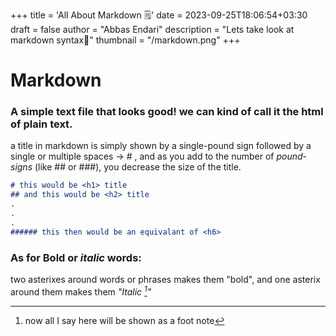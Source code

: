 +++
title = 'All About Markdown 🗒️'
date = 2023-09-25T18:06:54+03:30
draft = false
author = "Abbas Endari"
description = "Lets take look at markdown syntax😬"
thumbnail = "/markdown.png"
+++

# Markdown

### A simple text file that looks good! we can kind of call it the html of plain text.

a title in markdown is simply shown by a single-pound sign followed by a single or multiple spaces -> # , and as you add to the number of _pound_-_signs_ (like ## or ###), you decrease the size of the title.

```markdown
# this would be <h1> title
## and this would be <h2> title
.
.
.
###### this then would be an equivalant of <h6>
```
### As for **Bold** or *italic* words:

two asterixes around words or phrases makes them "bold", and one asterix around them makes them <cite>"Italic [^3]"</cite>

[^3]: now all I say here will be shown as a foot note 
